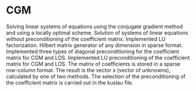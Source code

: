 # CGM
Solving linear systems of equations using the conjugate gradient method and using a locally optimal scheme.
Solution of systems of linear equations without preconditioning of the coefficient matrix.
Implemented LU factorization.
Hilbert matrix generator of any dimension in sparse format.
Implemented three types of diagonal preconditioning for the coefficient matrix for CGM and LOS.
Implemented LU preconditioning of the coefficient matrix for CGM and LOS.
The matrix of coefficients is stored in a sparse row-column format.
The result is the vector x (vector of unknowns), calculated by one of two methods. 
The selection of the preconditioning of the coefficient matrix is ​​carried out in the kuslau file.